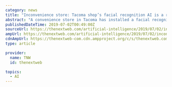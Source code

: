 ```yaml
---
category: news
title: "Inconvenience store: Tacoma shop’s facial recognition AI is a racist nightmare"
abstract: "A convenience store in Tacoma has installed a facial recognition security system to deny customers entry unless they’re approved by an AI. This news has likely been well-received by the city’s ..."
publishedDateTime: 2019-07-02T00:49:00Z
sourceUrl: https://thenextweb.com/artificial-intelligence/2019/07/02/inconvenience-store-tacoma-shops-facial-recognition-ai-is-a-racist-nightmare/
ampUrl: https://thenextweb.com/artificial-intelligence/2019/07/02/inconvenience-store-tacoma-shops-facial-recognition-ai-is-a-racist-nightmare/amp/
cdnAmpUrl: https://thenextweb-com.cdn.ampproject.org/c/s/thenextweb.com/artificial-intelligence/2019/07/02/inconvenience-store-tacoma-shops-facial-recognition-ai-is-a-racist-nightmare/amp/
type: article

provider:
  name: TNW
  id: thenextweb

topics:
  - AI
---
```

